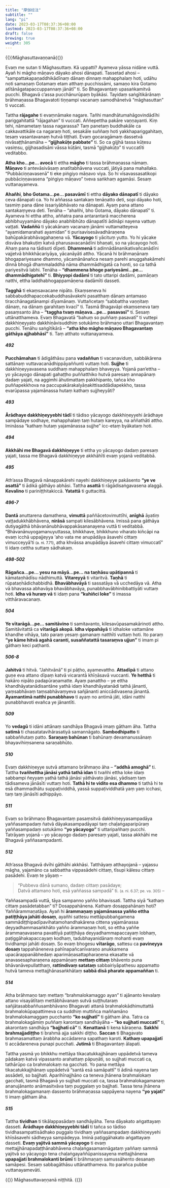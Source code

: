```yaml
---
title: "摩伽经注"
subtitle: ""
lang: "pi"
date: 2023-03-17T08:37:36+08:00
lastmod: 2023-03-17T08:37:36+08:00
draft: false
brewing: true
weight: 305
---
```


{{<subtitle>}}Māghasuttavaṇṇanā{{</subtitle>}}

Evaṃ me sutan ti Māghasuttaṃ. Kā uppatti? Ayameva yāssa nidāne vuttā. Ayañ hi māgho māṇavo dāyako ahosi dānapati. Tassetad ahosi – “sampattakapaṇaddhikādīnaṃ dānaṃ dinnaṃ mahapphalaṃ hoti, udāhu noti samaṇaṃ Gotamaṃ etam atthaṃ pucchissāmi, samaṇo kira Gotamo atītānāgatapaccuppannaṃ jānātī” ti. So Bhagavantaṃ upasaṅkamitvā pucchi. Bhagavā c’assa pucchānurūpaṃ byākāsi. Tayidaṃ saṅgītikārānaṃ brāhmaṇassa Bhagavatoti tiṇṇampi vacanaṃ samodhānetvā “māghasuttan” ti vuccati.

Tattha **rājagahe** ti evaṃnāmake nagare. Tañhi mandhātumahāgovindādīhi pariggahitattā “rājagahan” ti vuccati. Aññepettha pakāre vaṇṇayanti. Kiṃ tehi, nāmametaṃ tassa nagarassa? Taṃ panetaṃ buddhakāle ca cakkavattikāle ca nagaraṃ hoti, sesakāle suññaṃ hoti yakkhapariggahitaṃ, tesaṃ vasantavanaṃ hutvā tiṭṭhati. Evaṃ gocaragāmaṃ dassetvā nivāsaṭṭhānamāha – **“gijjhakūṭe pabbate”** ti. So ca gijjhā tassa kūṭesu vasiṃsu, gijjhasadisāni vāssa kūṭāni, tasmā “gijjhakūṭo” ti vuccatīti veditabbo.

**Atha kho…pe… avocā** ti ettha **māgho** ti tassa brāhmaṇassa nāmaṃ. **Māṇavo** ti antevāsivāsaṃ anatītabhāvena vuccati, jātiyā pana mahallako. “Pubbāciṇṇavasenā” ti eke piṅgiyo māṇavo viya. So hi vīsavassasatikopi pubbāciṇṇavasena “piṅgiyo māṇavo” tveva saṅkhaṃ agamāsi. Sesaṃ vuttanayameva.

**Ahañhi**, **bho Gotama…pe… pasavāmī** ti ettha **dāyako dānapatī** ti dāyako ceva dānapati ca. Yo hi aññassa santakaṃ tenāṇatto deti, sopi dāyako hoti, tasmiṃ pana dāne issariyābhāvato na dānapati. Ayaṃ pana attano santakaṃyeva deti. Tenāha – “ahañhi, bho Gotama, dāyako dānapatī” ti. Ayameva hi ettha attho, aññatra pana antarantarā maccherena abhibhuyyamāno dāyako anabhibhūto dānapatīti ādināpi nayena vattuṃ vaṭṭati. **Vadaññū** ti yācakānaṃ vacanaṃ jānāmi vuttamatteyeva “ayamidamarahati ayamidan” ti purisavisesāvadhāraṇena bahūpakārabhāvagahaṇena vā. **Yācayogo** ti yācituṃ yutto. Yo hi yācake disvāva bhakuṭiṃ katvā pharusavacanādīni bhaṇati, so na yācayogo hoti. Ahaṃ pana na tādisoti dīpeti. **Dhammenā** ti adinnādānanikativañcanādīni vajjetvā bhikkhācariyāya, yācanāyāti attho. Yācanā hi brāhmaṇānaṃ bhogapariyesane dhammo, yācamānānañca nesaṃ parehi anuggahakāmehi dinnā bhogā dhammaladdhā nāma dhammādhigatā ca honti, so ca tathā pariyesitvā labhi. Tenāha – **“dhammena bhoge pariyesāmi…pe… dhammādhigatehī”** ti. **Bhiyyopi dadāmī** ti tato uttaripi dadāmi, pamāṇaṃ natthi, ettha laddhabhogappamāṇena dadāmīti dasseti.

**Tagghā** ti ekaṃsavacane nipāto. Ekaṃseneva hi sabbabuddhapaccekabuddhasāvakehi pasatthaṃ dānaṃ antamaso tiracchānagatānampi dīyamānaṃ. Vuttañcetaṃ “sabbattha vaṇṇitaṃ dānaṃ, na dānaṃ garahitaṃ kvacī” ti. Tasmā Bhagavāpi ekaṃseneva taṃ pasaṃsanto āha – **“taggha tvaṃ māṇava…pe… pasavasī”** ti. Sesaṃ uttānatthameva. Evaṃ Bhagavatā “bahuṃ so puññaṃ pasavatī” ti vuttepi dakkhiṇeyyato dakkhiṇāvisuddhiṃ sotukāmo brāhmaṇo uttari Bhagavantaṃ pucchi. Tenāhu saṅgītikārā – **“atha kho māgho māṇavo Bhagavantaṃ gāthāya ajjhabhāsī”** ti. Taṃ atthato vuttanayameva.

##### 492

**Pucchāmahan** ti ādigāthāsu pana **vadaññun** ti vacanaviduṃ, sabbākārena sattānaṃ vuttavacanādhippāyaññunti vuttaṃ hoti. **Sujjhe** ti dakkhiṇeyyavasena suddhaṃ mahapphalaṃ bhaveyya. Yojanā pan’ettha – yo yācayogo dānapati gahaṭṭho puññatthiko hutvā paresaṃ annapānaṃ dadaṃ yajati, na aggimhi āhutimattaṃ pakkhipanto, tañca kho puññapekkhova na paccupakārakalyāṇakittisaddādiapekkho, tassa evarūpassa yajamānassa hutaṃ kathaṃ sujjheyyāti?

##### 493

**Ārādhaye dakkhiṇeyyebhi tādī** ti tādiso yācayogo dakkhiṇeyyehi ārādhaye sampādaye sodhaye, mahapphalaṃ taṃ hutaṃ kareyya, na aññathāti attho. Imināssa “kathaṃ hutaṃ yajamānassa sujjhe” icc-etaṃ byākataṃ hoti.

##### 494

**Akkhāhi me Bhagavā dakkhiṇeyye** ti ettha yo yācayogo dadaṃ paresaṃ yajati, tassa me Bhagavā dakkhiṇeyye akkhāhīti evaṃ yojanā veditabbā.

##### 495

Ath’assa Bhagavā nānappakārehi nayehi dakkhiṇeyye pakāsento **“ye ve asattā”** ti ādikā gāthāyo abhāsi. Tattha **asattā** ti rāgādisaṅgavasena alaggā. **Kevalino** ti pariniṭṭhitakiccā. **Yatattā** ti guttacittā.

##### 496-7

**Dantā** anuttarena damathena, **vimuttā** paññācetovimuttīhi, **anīghā** āyatiṃ vaṭṭadukkhābhāvena, **nirāsā** sampati kilesābhāvena. Imissā pana gāthāya dutiyagāthā bhāvanānubhāvappakāsananayena vuttā ti veditabbā. “Bhāvanānuyogamanuyuttassa, bhikkhave, bhikkhuno viharato kiñcāpi na evaṃ icchā uppajjeyya ‘aho vata me anupādāya āsavehi cittaṃ vimucceyyā’ti <small>(a. ni. 7.71)</small>, atha khvāssa anupādāya āsavehi cittaṃ vimuccatī” ti idaṃ cettha suttaṃ sādhakaṃ.

##### 498-502

**Rāgañca…pe… yesu na māyā…pe… na taṇhāsu upātipannā** ti kāmataṇhādīsu nādhimuttā. **Vitareyyā** ti vitaritvā. **Taṇhā** ti rūpataṇhādichabbidhā. **Bhavābhavāyā** ti sassatāya vā ucchedāya vā. Atha vā bhavassa abhavāya bhavābhavāya, punabbhavābhinibbattiyāti vuttaṃ hoti. **Idha vā huraṃ vā** ti idaṃ pana **“kuhiñci loke”** ti imassa vitthāravacanaṃ.

##### 504

**Ye vītarāgā…pe… samitāvino** ti samitavanto, kilesavūpasamakārinoti attho. Samitāvitattā ca **vītarāgā akopā. Idha vippahāyā** ti idhaloke vattamāne khandhe vihāya, tato paraṃ yesaṃ gamanaṃ natthīti vuttaṃ hoti. Ito paraṃ **“ye kāme hitvā agahā caranti, susaññatattā tasaraṃva ujjun”** ti imam pi gāthaṃ keci paṭhanti.

##### 506-8

**Jahitvā** ti hitvā. “Jahitvānā” ti pi pāṭho, ayamevattho. **Attadīpā** ti attano guṇe eva attano dīpaṃ katvā vicarantā khīṇāsavā vuccanti. **Ye hetthā** ti hakāro nipāto padapūraṇamatte. Ayaṃ panattho – ye ettha khandhāyatanādisantāne yathā idaṃ khandhāyatanādi tathā jānanti, yaṃsabhāvaṃ taṃsabhāvaṃyeva sañjānanti aniccādivasena jānantā. **Ayamantimā natthi punabbhavo** ti ayaṃ no antimā jāti, idāni natthi punabbhavoti evañca ye jānantīti.

##### 509

Yo **vedagū** ti idāni attānaṃ sandhāya Bhagavā imaṃ gātham āha. Tattha **satimā** ti chasatatavihārasatiyā samannāgato. **Sambodhipatto** ti sabbaññutaṃ patto. **Saraṇaṃ bahūnan** ti bahūnaṃ devamanussānaṃ bhayavihiṃsanena saraṇabhūto.

##### 510

Evaṃ dakkhiṇeyye sutvā attamano brāhmaṇo āha – **“addhā amoghā”** ti. Tattha **tvañhettha jānāsi yathā tathā idan** ti tvañhi ettha loke idaṃ sabbampi ñeyyaṃ yathā tathā jānāsi yāthāvato jānāsi, yādisaṃ taṃ tādisameva jānāsīti vuttaṃ hoti. **Tathā hi te vidito esa dhammo** ti tathā hi te esā dhammadhātu suppaṭividdhā, yassā suppaṭividdhatā yaṃ yaṃ icchasi, taṃ taṃ jānāsīti adhippāyo.

##### 511

Evaṃ so brāhmaṇo Bhagavantaṃ pasaṃsitvā dakkhiṇeyyasampadāya yaññasampadaṃ ñatvā dāyakasampadāyapi taṃ chaḷaṅgaparipūraṃ yaññasampadaṃ sotukāmo **“yo yācayogo”** ti uttaripañhaṃ pucchi. Tatrāyaṃ yojanā – yo yācayogo dadaṃ paresaṃ yajati, tassa akkhāhi me Bhagavā yaññasampadanti.

##### 512

Ath’assa Bhagavā dvīhi gāthāhi akkhāsi. Tatthāyaṃ atthayojanā – yajassu māgha, yajamāno ca sabbattha vippasādehi cittaṃ, tīsupi kālesu cittaṃ pasādehi. Evaṃ te yāyaṃ –

> “Pubbeva dānā sumano, dadaṃ cittaṃ pasādaye;  
> Datvā attamano hoti, esā yaññassa sampadā” ti. <small>(a. ni. 6.37; pe. va. 305)</small> –

Yaññasampadā vuttā, tāya sampanno yañño bhavissati. Tattha siyā “kathaṃ cittaṃ pasādetabban” ti? Dosappahānena. Kathaṃ dosappahānaṃ hoti? Yaññārammaṇatāya. Ayañ hi **ārammaṇaṃ yajamānassa yañño ettha patiṭṭhāya jahāti dosaṃ**, ayañhi sattesu mettāpubbaṅgamena sammādiṭṭhipadīpavihatamohandhakārena cittena yajamānassa deyyadhammasaṅkhāto yañño ārammaṇaṃ hoti, so ettha yaññe ārammaṇavasena pavattiyā patiṭṭhāya deyyadhammapaccayaṃ lobhaṃ, paṭiggāhakapaccayaṃ kodhaṃ, tadubhayanidānaṃ mohanti evaṃ tividhampi jahāti dosaṃ. So evaṃ bhogesu **vītarāgo**, sattesu ca **pavineyya dosaṃ** tappahāneneva pahīnapañcanīvaraṇo anukkamena upacārappanābhedaṃ aparimāṇasattapharaṇena ekasatte vā anavasesapharaṇena appamāṇaṃ **mettaṃ cittaṃ** bhāvento puna bhāvanāvepullatthaṃ, **rattindivaṃ satataṃ** sabbairiyāpathesu appamatto hutvā tameva mettajjhānasaṅkhātaṃ **sabbā disā pharate appamaññan** ti.

##### 514

Atha brāhmaṇo taṃ mettaṃ “brahmalokamaggo ayan” ti ajānanto kevalaṃ attano visayātītaṃ mettābhāvanaṃ sutvā suṭṭhutaraṃ sañjātasabbaññusambhāvano Bhagavati attanā brahmalokādhimuttattā brahmalokūpapattimeva ca suddhiṃ muttiñca maññamāno brahmalokamaggaṃ pucchanto **“ko sujjhatī”** ti gātham āha. Tatra ca brahmalokagāmiṃ puññaṃ karontaṃ sandhāyāha – **“ko sujjhati muccatī”** ti, akarontaṃ sandhāya **“bajjhatī cā”** ti. **Kenattanā** ti kena kāraṇena. **Sakkhi brahmajjadiṭṭho** ti brahmā ajja sakkhi diṭṭho. **Saccan** ti Bhagavato brahmasamattaṃ ārabbha accādarena sapathaṃ karoti. **Kathaṃ upapajjatī** ti accādareneva punapi pucchati. **Jutimā** ti Bhagavantaṃ ālapati.

Tattha yasmā yo bhikkhu mettāya tikacatukkajjhānaṃ uppādetvā tameva pādakaṃ katvā vipassanto arahattaṃ pāpuṇāti, so sujjhati muccati ca, tathārūpo ca brahmalokaṃ na gacchati. Yo pana mettāya tikacatukkajjhānaṃ uppādetvā “santā esā samāpattī” ti ādinā nayena taṃ assādeti, so bajjhati. Aparihīnajjhāno ca teneva jhānena brahmalokaṃ gacchati, tasmā Bhagavā yo sujjhati muccati ca, tassa brahmalokagamanaṃ ananujānanto anāmasitvāva taṃ puggalaṃ yo bajjhati. Tassa tena jhānena brahmalokagamanaṃ dassento brāhmaṇassa sappāyena nayena **“yo yajatī”** ti imaṃ gātham āha.

##### 515

Tattha **tividhan** ti tikālappasādaṃ sandhāyāha. Tena dāyakato aṅgattayaṃ dasseti. **Ārādhaye dakkhiṇeyyebhi tādī** ti tañca so tādiso tividhasampattisādhako puggalo tividhaṃ yaññasampadaṃ dakkhiṇeyyehi khīṇāsavehi sādheyya sampādeyya. Iminā paṭiggāhakato aṅgattayaṃ dasseti. **Evaṃ yajitvā sammā yācayogo** ti evaṃ mettajjhānapadaṭṭhānabhāvena chaḷaṅgasamannāgataṃ yaññaṃ sammā yajitvā so yācayogo tena chaḷaṅgayaññūpanissayena mettajjhānena **upapajjati brahmalokanti brūmī** ti brāhmaṇaṃ samussāhento desanaṃ samāpesi. Sesaṃ sabbagāthāsu uttānatthameva. Ito parañca pubbe vuttanayamevāti.

{{<eof>}}
    Māghasuttavaṇṇanā niṭṭhitā.
{{</eof>}}